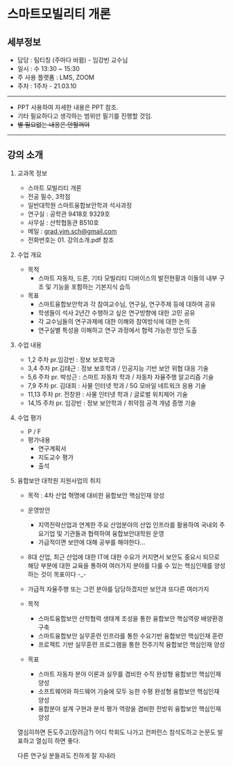 스마트모빌리티 개론
===

세부정보
---

- 담당 : 팀티칭 (주마다 바뀜) - 임강빈 교수님
- 일시 : 수 13:30 ~ 15:30
- 주 사용 플랫폼 : LMS, ZOOM
- 주차 : 1주차 - 21.03.10

---

- PPT 사용하여 자세한 내용은 PPT 참조.
- 기타 필요하다고 생각하는 범위만 필기를 진행할 것임.
- ~~별 필요없는 내용은 안할꺼야~~

---

강의 소개
--

1. 교과목 정보

   - 스마트 모빌리티 개론
   - 전공 필수, 3학점
   - 일반대학원 스마트융합보안학과 석사과정
   - 연구실 : 공학관 9418호 9329호
   - 사무실 : 산학협동관 B510호
   - 메일 : grad.yim.sch@gmail.com
   - 전화번호는 01. 강의소개.pdf 참조

   

2. 수업 개요

   - 목적
     - 스마트 자동차, 드론, 기타 모빌리티 디바이스의 발전현황과 이들의 내부 구조 및 기능을 포함하는 기본지식 습득
   - 목표
     - 스마트융합보안학과 각 참여교수님, 연구실, 연구주제 등에 대하여 공유
     - 학생들이 석사 2년간 수행하고 싶은 연구방향에 대한 고민 공유
     - 각 교수님들의 연구과제에 대한 이해와 참여방식에 대한 논의
     - 연구실별 특성을 이해하고 연구 과정에서 협력 가능한 방안 도출

3. 수업 내용

   - 1,2 주차 
     pr.임강빈 : 정보 보호학과
   - 3,4 주차 
     pr.김태근 : 정보 보호학과 / 인공지능 기반 보안 위협 대응 기술
   - 5,6 주차
     pr. 박성근 : 스마트 자동차 학과 / 자동차 자율주행 알고리즘 기술
   - 7,9 주차
     pr. 김대희 : 사물 인터넷 학과 / 5G 모바일 네트워크 응용 기술
   - 11,13 주차
     pr. 전창완 : 사물 인터넷 학과 / 글로벌 위치제어 기술
   - 14,15 주차
     pr. 임강빈 : 정보 보안학과 / 취약점 공격 개념 증명 기술

4. 수업 평가

   - P / F
   - 평가내용
     - 연구계획서
     - 지도교수 평가
     - 출석

5. 융합보안 대학원 지원사업의 취지

   - 목적 : 4차 산업 혁명에 대비한 융합보안 핵심인재 양성
   - 운영방안
     - 지역전략산업과 연계한 주요 산업분야의 산업 인프라를 활용하여 국내외 주요기업 및 기관들과 협력하여 융합보안대학원 운영
     - 가급적이면 보안에 대해 공부를 해야한다...
   - 8대 산업, 최근 산업에 대한 IT에 대한 수요가 커지면서 보안도 중요시 되므로 해당 부분에 대한 교육을 통하여 여러가지 분야를 다룰 수 있는 핵심인재를 양성하는 것이 목표이다 -_-
   - 가급적 자율주행 또는 그런 분야를 담당하겠지만 보안과 또다른 여러가지 

   

   - 목적

     - 스마트융합보안 산학협력 생태계 조성을 통한 융합보안 핵심역량 배양환경 구축
     - 스마트융합보안 실무훈련 인프라를 통한 수요기반 융합보안 핵심인재 훈련 
     - 프로젝트 기반 실무훈련 프로그램을 통한 전주기적 융합보안 핵심인재 양성 

   - 목표 

     - 스마트 자동차 분야 이론과 실무를 겸비한 수직 완성형 융합보안 핵심인재 양성
     - 소프트웨어와 하드웨어 기술에 모두 능한 수평 완성형 융합보안 핵심인재 양성
     - 융합분야 설계 구현과 분석 평가 역량을 겸비한 전방위 융합보안 핵심인재 양성

     

   열심히하면 돈도주고(장려금?) 어디 학회도 나가고 컨퍼런스 참석도하고 논문도 발표하고 열심히 하면 좋다.

   다른 연구실 분들과도 친하게 잘 지내라